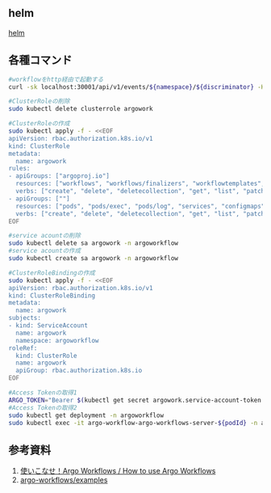 ## helm
[helm](https://artifacthub.io/packages/helm/argo/argo-workflows)

## 各種コマンド
```bash
#workflowをhttp経由で起動する
curl -sk localhost:30001/api/v1/events/${namespace}/${discriminator} -H "Authorization: $TOKEN" -d  '{"message": "s3s"}'
```
```bash
#ClusterRoleの削除
sudo kubectl delete clusterrole argowork

#ClusterRoleの作成
sudo kubectl apply -f - <<EOF
apiVersion: rbac.authorization.k8s.io/v1
kind: ClusterRole
metadata:
  name: argowork
rules:
- apiGroups: ["argoproj.io"]
  resources: ["workflows", "workflows/finalizers", "workflowtemplates", "workflowtemplates/finalizers", "cronworkflows", "cronworkflows/finalizers", "workfloweventbindings", "workfloweventbindings/finalizers", "clusterworkflowtemplates", "clusterworkflowtemplates/finalizers"]
  verbs: ["create", "delete", "deletecollection", "get", "list", "patch", "update", "watch"]
- apiGroups: [""]
  resources: ["pods", "pods/exec", "pods/log", "services", "configmaps"]
  verbs: ["create", "delete", "deletecollection", "get", "list", "patch", "update", "watch"]
EOF
```

```bash
#service acountの削除
sudo kubectl delete sa argowork -n argoworkflow
#service acountの作成
sudo kubectl create sa argowork -n argoworkflow
```
```bash
#ClusterRoleBindingの作成
sudo kubectl apply -f - <<EOF
apiVersion: rbac.authorization.k8s.io/v1
kind: ClusterRoleBinding
metadata:
  name: argowork
subjects:
- kind: ServiceAccount
  name: argowork
  namespace: argoworkflow
roleRef:
  kind: ClusterRole
  name: argowork
  apiGroup: rbac.authorization.k8s.io
EOF
```
```bash
#Access Tokenの取得1
ARGO_TOKEN="Bearer $(kubectl get secret argowork.service-account-token -n argoworkflow -o=jsonpath='{.data.token}' | base64 --decode)"
#Access Tokenの取得2
sudo kubectl get deployment -n argoworkflow
sudo kubectl exec -it argo-workflow-argo-workflows-server-${podId} -n argoworkflow -- argo auth token
```

## 参考資料

1. [使いこなせ！Argo Workflows / How to use Argo Workflows](https://speakerdeck.com/makocchi/how-to-use-argo-workflows)
2. [argo-workflows/examples](https://github.com/argoproj/argo-workflows/tree/main/examples)